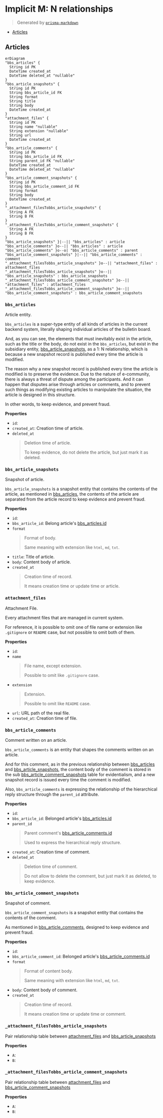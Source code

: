 # Implicit M: N relationships

> Generated by [`prisma-markdown`](https://github.com/samchon/prisma-markdown)

- [Articles](#articles)

## Articles

```mermaid
erDiagram
"bbs_articles" {
  String id PK
  DateTime created_at
  DateTime deleted_at "nullable"
}
"bbs_article_snapshots" {
  String id PK
  String bbs_article_id FK
  String format
  String title
  String body
  DateTime created_at
}
"attachment_files" {
  String id PK
  String name "nullable"
  String extension "nullable"
  String url
  DateTime created_at
}
"bbs_article_comments" {
  String id PK
  String bbs_article_id FK
  String parent_id FK "nullable"
  DateTime created_at
  DateTime deleted_at "nullable"
}
"bbs_article_comment_snapshots" {
  String id PK
  String bbs_article_comment_id FK
  String format
  String body
  DateTime created_at
}
"_attachment_filesTobbs_article_snapshots" {
  String A FK
  String B FK
}
"_attachment_filesTobbs_article_comment_snapshots" {
  String A FK
  String B FK
}
"bbs_article_snapshots" }|--|| "bbs_articles" : article
"bbs_article_comments" }o--|| "bbs_articles" : article
"bbs_article_comments" }o--o| "bbs_article_comments" : parent
"bbs_article_comment_snapshots" }|--|| "bbs_article_comments" : comment
"_attachment_filesTobbs_article_snapshots" }o--|| "attachment_files" : attachment_files
"_attachment_filesTobbs_article_snapshots" }o--|| "bbs_article_snapshots" : bbs_article_snapshots
"_attachment_filesTobbs_article_comment_snapshots" }o--|| "attachment_files" : attachment_files
"_attachment_filesTobbs_article_comment_snapshots" }o--|| "bbs_article_comment_snapshots" : bbs_article_comment_snapshots
```

### `bbs_articles`

Article entity.

`bbs_articles` is a super-type entity of all kinds of articles in the
current backend system, literally shaping individual articles of
the bulletin board.

And, as you can see, the elements that must inevitably exist in the
article, such as the title or the body, do not exist in the `bbs_articles`,
but exist in the subsidiary entity, [bbs_article_snapshots](#bbs_article_snapshots), as a
1: N relationship, which is because a new snapshot record is published
every time the article is modified.

The reason why a new snapshot record is published every time the article
is modified is to preserve the evidence. Due to the nature of e-community,
there is always a threat of dispute among the participants. And it can
happen that disputes arise through articles or comments, and to prevent
such things as modifying existing articles to manipulate the situation,
the article is designed in this structure.

In other words, to keep evidence, and prevent fraud.

**Properties**

- `id`:
- `created_at`: Creation time of article.
- `deleted_at`
  > Deletion time of article.
  >
  > To keep evidence, do not delete the article, but just mark it as
  > deleted.

### `bbs_article_snapshots`

Snapshot of article.

`bbs_article_snapshots` is a snapshot entity that contains the contents of
the article, as mentioned in [bbs_articles](#bbs_articles), the contents of the
article are separated from the article record to keep evidence and prevent
fraud.

**Properties**

- `id`:
- `bbs_article_id`: Belong article's [bbs_articles.id](#bbs_articles)
- `format`
  > Format of body.
  >
  > Same meaning with extension like `html`, `md`, `txt`.
- `title`: Title of article.
- `body`: Content body of article.
- `created_at`
  > Creation time of record.
  >
  > It means creation time or update time or article.

### `attachment_files`

Attachment File.

Every attachment files that are managed in current system.

For reference, it is possible to omit one of file name or extension like
`.gitignore` or `README` case, but not possible to omit both of them.

**Properties**

- `id`:
- `name`
  > File name, except extension.
  >
  > Possible to omit like `.gitignore` case.
- `extension`
  > Extension.
  >
  > Possible to omit like `README` case.
- `url`: URL path of the real file.
- `created_at`: Creation time of file.

### `bbs_article_comments`

Comment written on an article.

`bbs_article_comments` is an entity that shapes the comments written on an
article.

And for this comment, as in the previous relationship between
[bbs_articles](#bbs_articles) and [bbs_article_snapshots](#bbs_article_snapshots), the content body
of the comment is stored in the sub [bbs_article_comment_snapshots](#bbs_article_comment_snapshots)
table for evidentialism, and a new snapshot record is issued every time
the comment is modified.

Also, `bbs_article_comments` is expressing the relationship of the
hierarchical reply structure through the `parent_id` attribute.

**Properties**

- `id`:
- `bbs_article_id`: Belonged article's [bbs_articles.id](#bbs_articles)
- `parent_id`
  > Parent comment's [bbs_article_comments.id](#bbs_article_comments)
  >
  > Used to express the hierarchical reply structure.
- `created_at`: Creation time of comment.
- `deleted_at`
  > Deletion time of comment.
  >
  > Do not allow to delete the comment, but just mark it as deleted,
  > to keep evidence.

### `bbs_article_comment_snapshots`

Snapshot of comment.

`bbs_article_comment_snapshots` is a snapshot entity that contains the
contents of the comment.

As mentioned in [bbs_article_comments](#bbs_article_comments), designed to keep evidence
and prevent fraud.

**Properties**

- `id`:
- `bbs_article_comment_id`: Belonged article's [bbs_article_comments.id](#bbs_article_comments)
- `format`
  > Format of content body.
  >
  > Same meaning with extension like `html`, `md`, `txt`.
- `body`: Content body of comment.
- `created_at`
  > Creation time of record.
  >
  > It means creation time or update time or comment.

### `_attachment_filesTobbs_article_snapshots`

Pair relationship table between [attachment_files](#attachment_files) and [bbs_article_snapshots](#bbs_article_snapshots)

**Properties**

- `A`:
- `B`:

### `_attachment_filesTobbs_article_comment_snapshots`

Pair relationship table between [attachment_files](#attachment_files) and [bbs_article_comment_snapshots](#bbs_article_comment_snapshots)

**Properties**

- `A`:
- `B`:
